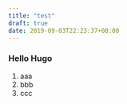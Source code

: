 ```yaml
---
title: "test"
draft: true
date: 2019-09-03T22:23:37+08:00
---
```

### Hello Hugo

 1. aaa
 1. bbb
 1. ccc

